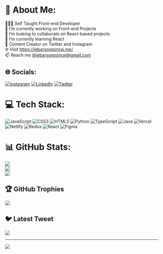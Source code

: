 # 💫 About Me:
🧑🏻‍💻 Self Taught Front-end Developer<br>🔭 I’m currently working on Front-end Projects<br>👯 I’m looking to collaborate on React-based projects<br>🌱 I’m currently learning React<br>💬 Content Creator on Twitter and Instagram<br>🌐 Visit https://jebarsonponraj.me/<br>📫 Reach me @jebarsonponraj@gmail.com


## 🌐 Socials:
[![Instagram](https://img.shields.io/badge/Instagram-%23E4405F.svg?logo=Instagram&logoColor=white)](https://instagram.com/jebarsonponraj) [![LinkedIn](https://img.shields.io/badge/LinkedIn-%230077B5.svg?logo=linkedin&logoColor=white)](https://www.linkedin.com/in/jebarson-ponraj-9aba19183/) [![Twitter](https://img.shields.io/badge/Twitter-%231DA1F2.svg?logo=Twitter&logoColor=white)](https://twitter.com/JebarsonPonraj) 

# 💻 Tech Stack:
![JavaScript](https://img.shields.io/badge/javascript-%23323330.svg?style=flat&logo=javascript&logoColor=%23F7DF1E) ![CSS3](https://img.shields.io/badge/css3-%231572B6.svg?style=flat&logo=css3&logoColor=white) ![HTML5](https://img.shields.io/badge/html5-%23E34F26.svg?style=flat&logo=html5&logoColor=white) ![Python](https://img.shields.io/badge/python-3670A0?style=flat&logo=python&logoColor=ffdd54) ![TypeScript](https://img.shields.io/badge/typescript-%23007ACC.svg?style=flat&logo=typescript&logoColor=white) ![Java](https://img.shields.io/badge/java-%23ED8B00.svg?style=flat&logo=java&logoColor=white) ![Vercel](https://img.shields.io/badge/vercel-%23000000.svg?style=flat&logo=vercel&logoColor=white) ![Netlify](https://img.shields.io/badge/netlify-%23000000.svg?style=flat&logo=netlify&logoColor=#00C7B7) ![Redux](https://img.shields.io/badge/redux-%23593d88.svg?style=flat&logo=redux&logoColor=white) ![React](https://img.shields.io/badge/react-%2320232a.svg?style=flat&logo=react&logoColor=%2361DAFB) 	![Figma](https://img.shields.io/badge/figma-%23F24E1E.svg?style=flat&logo=figma&logoColor=white)
# 📊 GitHub Stats:
![](https://github-readme-stats.vercel.app/api?username=jebarsonponraj&theme=merko&hide_border=false&include_all_commits=false&count_private=true)<br/>
![](https://github-readme-streak-stats.herokuapp.com/?user=jebarsonponraj&theme=merko&hide_border=false)<br/>
![](https://github-readme-stats.vercel.app/api/top-langs/?username=jebarsonponraj&theme=merko&hide_border=false&include_all_commits=false&count_private=true&layout=compact)

## 🏆 GitHub Trophies
![](https://github-profile-trophy.vercel.app/?username=jebarsonponraj&theme=radical&no-frame=false&no-bg=true&margin-w=4)

## 🐦 Latest Tweet
[![](https://gtce.itsvg.in/api?username=https://twitter.com/JebarsonPonraj)](https://github.com/VishwaGauravIn/github-twitter-card-embed)

---
[![](https://visitcount.itsvg.in/api?id=jebarsonponraj&icon=0&color=0)](https://visitcount.itsvg.in)

<!-- Proudly created with GPRM ( https://gprm.itsvg.in ) -->
